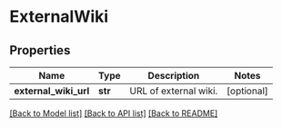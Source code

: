 # ExternalWiki

## Properties
Name | Type | Description | Notes
------------ | ------------- | ------------- | -------------
**external_wiki_url** | **str** | URL of external wiki. | [optional] 

[[Back to Model list]](../README.md#documentation-for-models) [[Back to API list]](../README.md#documentation-for-api-endpoints) [[Back to README]](../README.md)


